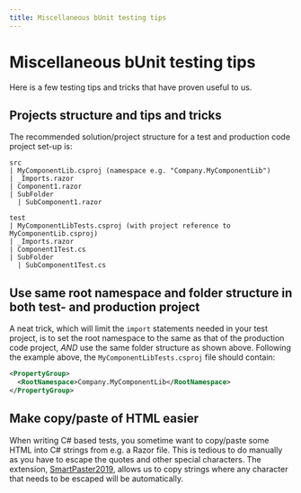 ```yaml
---
title: Miscellaneous bUnit testing tips
---
```


# Miscellaneous bUnit testing tips

Here is a few testing tips and tricks that have proven useful to us.

## Projects structure and tips and tricks

The recommended solution/project structure for a test and production code project set-up is:

```
src
| MyComponentLib.csproj (namespace e.g. "Company.MyComponentLib")
| _Imports.razor
| Component1.razor
| SubFolder
  | SubComponent1.razor

test
| MyComponentLibTests.csproj (with project reference to MyComponentLib.csproj)
| _Imports.razor
| Component1Test.cs
| SubFolder
  | SubComponent1Test.cs
```

## Use same root namespace and folder structure in both test- and production project

A neat trick, which will limit the `import` statements needed in your test project, is to set the root namespace to the same as that of the production code project, _AND_ use the same folder structure as shown above. Following the example above, the `MyComponentLibTests.csproj` file should contain:

```xml
<PropertyGroup>
  <RootNamespace>Company.MyComponentLib</RootNamespace>
</PropertyGroup>
```

## Make copy/paste of HTML easier

When writing C# based tests, you sometime want to copy/paste some HTML into C# strings from e.g. a Razor file. This is tedious to do manually as you have to escape the quotes and other special characters. The extension, [SmartPaster2019](https://marketplace.visualstudio.com/items?itemName=martinw.SmartPaster2013), allows us to copy strings where any character that needs to be escaped will be automatically.
